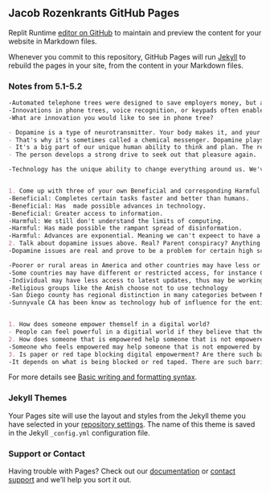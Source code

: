 ## Jacob Rozenkrants GitHub Pages

Replit Runtime [editor on GitHub](https://github.com/jar04/jar04.github.io/edit/main/README.md) to maintain and preview the content for your website in Markdown files.

Whenever you commit to this repository, GitHub Pages will run [Jekyll](https://jekyllrb.com/) to rebuild the pages in your site, from the content in your Markdown files.

### Notes from 5.1-5.2

```markdown
-Automated telephone trees were designed to save employers money, but also reduce hold time for customers. 
-Innovations in phone trees, voice recognition, or keypads often enables customers to find answers quickly. 
-What are innovation you would like to see in phone tree?

- Dopamine is a type of neurotransmitter. Your body makes it, and your nervous system uses it to send messages between nerve cells. 
- That's why it's sometimes called a chemical messenger. Dopamine plays a role in how we feel pleasure. 
- It's a big part of our unique human ability to think and plan. The reward center in the brain releases dopamine in response to a pleasurable experience or hyperarousal. 
- The person develops a strong drive to seek out that pleasure again. 

-Technology has the unique ability to change everything around us. We've seen how the advancement of technology has eliminated menial jobs, and Deep Learning has the potential to optimize more advanced professions. Technology is an important tool because of its transformative nature. What I can do with tech to improve other education is to provide better access to sources of information and learning for disadvantaged individuals. In the first trimester, my project was a forum which was used to help people convey information and share ideas. In the second trimester, the project was focused on assessing knowledge by developing quizzes. I hope to follow this pattern of being part of unique projects that find creative methods of conveying information to shape others' educations.


1. Come up with three of your own Beneficial and corresponding Harmful Effects of Computing
-Beneficial: Completes certain tasks faster and better than humans.
-Beneficial: Has  made possible advances in technology.
-Beneficial: Greater access to information. 
-Harmful: We still don't understand the limits of computing. 
-Harmful: Has made possible the rampant spread of disinformation.
-Harmful: Advances are exponential. Meaning we can't expeect to have a measure of control over it. 
2. Talk about dopamine issues above. Real? Parent conspiracy? Anything that is impacting your personal study and success in High School?
-Dopamine issues are real and prove to be a problem for certain high schoolers.

-Poorer or rural areas in America and other countries may have less or little access to Technology
-Some countries may have different or restricted access, for instance China and USA may have divide in service allowed in their countries
-Individual may have less access to latest updates, thus may be working on older generations of computers
-Religious groups like the Amish choose not to use technology
-San Diego county has regional distinction in many categories between Northern and Southern population, usually indicated by Interstate 8.
-Sunnyvale CA has been know as technology hub of influence for the entirety of the United States.


1. How does someone empower themself in a digital world?
- People can feel powerful in a digitial world if they believe that they can operate anonymously. 
2. How does someone that is empowered help someone that is not empowered? Describe something you could do at Del Norte HS.
-Someone who feels empowered may help someone that is not empowered by educating them. That person could help someone else have greater access to all that information. Another option is that they could choose to educate others.
3. Is paper or red tape blocking digital empowerment? Are there such barriers at Del Norte? Elsewhere?
-It depends on what is being blocked or red taped. There are such barriers at Del Norte, such as when a site is deemed as not safe, and so the students don't have access to it. 
```

For more details see [Basic writing and formatting syntax](https://docs.github.com/en/github/writing-on-github/getting-started-with-writing-and-formatting-on-github/basic-writing-and-formatting-syntax).

### Jekyll Themes

Your Pages site will use the layout and styles from the Jekyll theme you have selected in your [repository settings](https://github.com/jar04/jar04.github.io/settings/pages). The name of this theme is saved in the Jekyll `_config.yml` configuration file.

### Support or Contact

Having trouble with Pages? Check out our [documentation](https://docs.github.com/categories/github-pages-basics/) or [contact support](https://support.github.com/contact) and we’ll help you sort it out.
